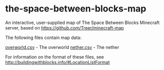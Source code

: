 # the-space-between-blocks-map

An interactive, user-supplied map of The Space Between Blocks Minecraft server, 
based on https://github.com/Treer/minecraft-map

The following files contain map data:

[overworld.csv](overworld.csv) - The overworld
[nether.csv](nether.csv) - The nether

For information on the format of these files, see http://buildingwithblocks.info/#LocationListFormat
